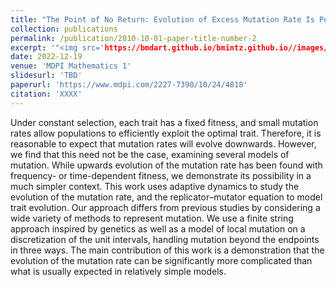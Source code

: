 ```yaml
---
title: "The Point of No Return: Evolution of Excess Mutation Rate Is Possible Even for Simple Mutation Models"
collection: publications
permalink: /publication/2010-10-01-paper-title-number-2
excerpt: '"<img src='https://bmdart.github.io/bmintz.github.io//images/key-figure_MR-0.png' style='height:300px;' >"'
date: 2022-12-19
venue: 'MDPI Mathematics 1'
slidesurl: 'TBD'
paperurl: 'https://www.mdpi.com/2227-7390/10/24/4818'
citation: 'XXXX'
---
```


Under constant selection, each trait has a fixed fitness, and small mutation rates allow populations to efficiently exploit the optimal trait. Therefore, it is reasonable to expect that mutation rates will evolve downwards. However, we find that this need not be the case, examining several models of mutation. While upwards evolution of the mutation rate has been found with frequency- or time-dependent fitness, we demonstrate its possibility in a much simpler context. This work uses adaptive dynamics to study the evolution of the mutation rate, and the replicator–mutator equation to model trait evolution. Our approach differs from previous studies by considering a wide variety of methods to represent mutation. We use a finite string approach inspired by genetics as well as a model of local mutation on a discretization of the unit intervals, handling mutation beyond the endpoints in three ways. The main contribution of this work is a demonstration that the evolution of the mutation rate can be significantly more complicated than what is usually expected in relatively simple models.
